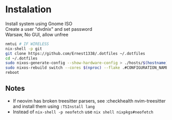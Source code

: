 # Instalation

Install system using Gnome ISO \
Create a user "dvdnix" and set password \
Warsaw, No GUI, allow unfree

```sh
nmtui # IF WIRELESS
nix-shell -p git
git clone https://github.com/Ernest1338/.dotfiles ~/.dotfiles
cd ~/.dotfiles
sudo nixos-generate-config --show-hardware-config > ./hosts/$(hostname)/hardware-configuration.nix
sudo nixos-rebuild switch --cores $(nproc) --flake .#CONFIGURATION_NAME || exit 1
reboot
```

## Notes
- If neovim has broken treesitter parsers, see :checkhealth nvim-treesitter and install them
  using `:TSInstall lang`
- Instead of `nix-shell -p neofetch` use `nix shell nixpkgs#neofetch`
